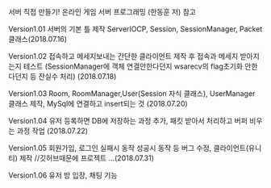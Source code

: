 서버 직접 만들기! 온라인 게임 서버 프로그래밍 (한동훈 저) 참고

Version1.01 서버의 기본 틀 제작 ServerIOCP, Session, SessionManager, Packet클래스(2018.07.16)

Version1.02 접속하고 메세지보내는 간단한 클라이언트 제작 후 접속과 메세지 받아지는지 테스트 (SessionManager에 객체 연결안한다던지 wsarecv의 flag초기화 안한다던지 등 잔실수 처리) (2018.07.18)

Version1.03 Room, RoomManager,User(Session 자식 클래스), UserManager 클래스 제작, MySql에 연결하고 insert되는 것 (2018.07.20)

Version1.04 유저 등록하면 DB에 저장하는 과정 추가, 패킷 받아서 처리하고 버퍼 비우는 과정 작업 (2018.07.22)

Version1.05 회원가입, 로그인 실패시 동작 성공시 동작 등 버그 수정, 클라이언트(유니티) 제작 //깃허브때문에 프로젝트 ...(2018.07.31)

Version1.06 유저 방 입장, 채팅 기능 
